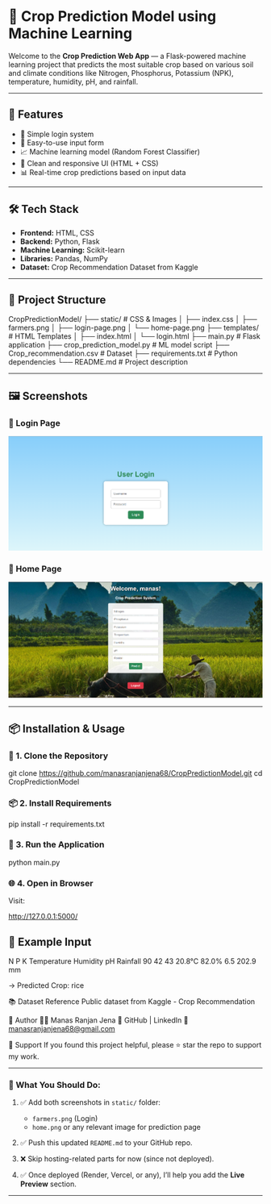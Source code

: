 # 🌾 Crop Prediction Model using Machine Learning

Welcome to the **Crop Prediction Web App** — a Flask-powered machine learning project that predicts the most suitable crop based on various soil and climate conditions like Nitrogen, Phosphorus, Potassium (NPK), temperature, humidity, pH, and rainfall.

---  

## 🧠 Features     

- 🔐 Simple login system    
- 🧾 Easy-to-use input form
- 📈 Machine learning model (Random Forest Classifier)
- 🎨 Clean and responsive UI (HTML + CSS)
- 📊 Real-time crop predictions based on input data

---

## 🛠️ Tech Stack

- **Frontend:** HTML, CSS
- **Backend:** Python, Flask
- **Machine Learning:** Scikit-learn
- **Libraries:** Pandas, NumPy
- **Dataset:** Crop Recommendation Dataset from Kaggle

---

## 📂 Project Structure

CropPredictionModel/
├── static/ # CSS & Images
│ ├── index.css
│ ├── farmers.png
│ ├── login-page.png
│ └── home-page.png
├── templates/ # HTML Templates
│ ├── index.html
│ └── login.html
├── main.py # Flask application
├── crop_prediction_model.py # ML model script
├── Crop_recommendation.csv # Dataset
├── requirements.txt # Python dependencies
└── README.md # Project description

---

## 🖼️ Screenshots

### 🔐 Login Page
![Login Page](./static/login-page.png)

### 🏡 Home Page
![Home Page](./static/home-page.png)

---

## 📦 Installation & Usage

### 🔧 1. Clone the Repository


git clone https://github.com/manasranjanjena68/CropPredictionModel.git
cd CropPredictionModel

### 📦 2. Install Requirements

pip install -r requirements.txt


### 🚀 3. Run the Application

python main.py


### 🌐 4. Open in Browser

Visit:

http://127.0.0.1:5000/


## 🧪 Example Input
N     P     K     Temperature     Humidity     pH     Rainfall
90    42    43    20.8°C          82.0%        6.5    202.9 mm


→ Predicted Crop: rice


📚 Dataset Reference
Public dataset from Kaggle - Crop Recommendation


🙌 Author
👨‍💻 Manas Ranjan Jena
🔗 GitHub | LinkedIn
📧 manasranjanjena68@gmail.com

 
🌟 Support
If you found this project helpful, please ⭐ star the repo to support my work.


---

### 📌 What You Should Do:
1. ✅ Add both screenshots in `static/` folder:
   - `farmers.png` (Login)
   - `home.png` or any relevant image for prediction page

2. ✅ Push this updated `README.md` to your GitHub repo.

3. ❌ Skip hosting-related parts for now (since not deployed).

4. ✅ Once deployed (Render, Vercel, or any), I’ll help you add the **Live Preview** section.

---


